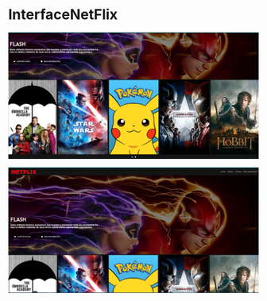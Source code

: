 # InterfaceNetFlix
![Tela da Aplicação ](https://github.com/Franksilva959/InterfaceNetFlix/blob/main/netflixclone/img/tela2netflix.png)

![Tela da Aplicação ](https://github.com/Franksilva959/InterfaceNetFlix/blob/main/netflixclone/img/telenetflix.png)
